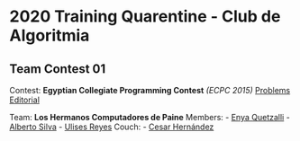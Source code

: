 # 2020 Training Quarentine - Club de Algoritmia
## Team Contest 01 

Contest: **Egyptian Collegiate Programming Contest** *(ECPC 2015)*
[Problems](https://codeforces.com/gym/100814)
[Editorial](https://codeforces.com/blog/entry/21567)

Team: **Los Hermanos Computadores de Paine**
Members:
	- [Enya Quetzalli](https://github.com/equetzal/)
	- [Alberto Silva](https://github.com/albertosilva123)
	- [Ulises Reyes](https://github.com/shadowmimo)
Couch:
	- [Cesar Hernández](https://github.com/Rasec09) 

